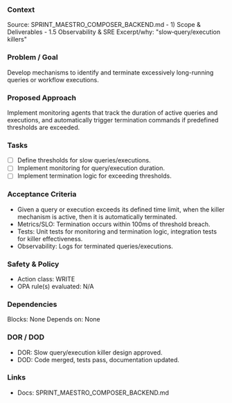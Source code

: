 ### Context
Source: SPRINT_MAESTRO_COMPOSER_BACKEND.md - 1) Scope & Deliverables - 1.5 Observability & SRE
Excerpt/why: "slow‑query/execution killers"

### Problem / Goal
Develop mechanisms to identify and terminate excessively long-running queries or workflow executions.

### Proposed Approach
Implement monitoring agents that track the duration of active queries and executions, and automatically trigger termination commands if predefined thresholds are exceeded.

### Tasks
- [ ] Define thresholds for slow queries/executions.
- [ ] Implement monitoring for query/execution duration.
- [ ] Implement termination logic for exceeding thresholds.

### Acceptance Criteria
- Given a query or execution exceeds its defined time limit, when the killer mechanism is active, then it is automatically terminated.
- Metrics/SLO: Termination occurs within 100ms of threshold breach.
- Tests: Unit tests for monitoring and termination logic, integration tests for killer effectiveness.
- Observability: Logs for terminated queries/executions.

### Safety & Policy
- Action class: WRITE
- OPA rule(s) evaluated: N/A

### Dependencies
Blocks: None
Depends on: None

### DOR / DOD
- DOR: Slow query/execution killer design approved.
- DOD: Code merged, tests pass, documentation updated.

### Links
- Docs: SPRINT_MAESTRO_COMPOSER_BACKEND.md
